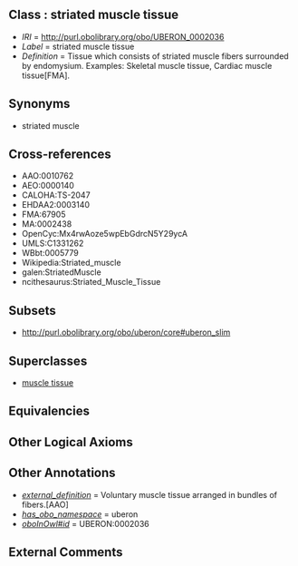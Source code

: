 
## Class : striated muscle tissue

 * *IRI* = http://purl.obolibrary.org/obo/UBERON_0002036
 * *Label* = striated muscle tissue
 * *Definition* = Tissue which consists of striated muscle fibers surrounded by endomysium. Examples: Skeletal muscle tissue, Cardiac muscle tissue[FMA].

## Synonyms

 * striated muscle

## Cross-references

 * AAO:0010762
 * AEO:0000140
 * CALOHA:TS-2047
 * EHDAA2:0003140
 * FMA:67905
 * MA:0002438
 * OpenCyc:Mx4rwAoze5wpEbGdrcN5Y29ycA
 * UMLS:C1331262
 * WBbt:0005779
 * Wikipedia:Striated_muscle
 * galen:StriatedMuscle
 * ncithesaurus:Striated_Muscle_Tissue

## Subsets

 * http://purl.obolibrary.org/obo/uberon/core#uberon_slim

## Superclasses

 * [muscle tissue](../../UBERON/85/UBERON_0002385.md)

## Equivalencies


## Other Logical Axioms


## Other Annotations

 * *[external_definition](../../UBPROP/01/UBPROP_0000001.md)* = Voluntary muscle tissue arranged in bundles of fibers.[AAO]
 * *[has_obo_namespace](../../ce/oboInOwl#hasOBONamespace.md)* = uberon
 * *[oboInOwl#id](../../id/oboInOwl#id.md)* = UBERON:0002036

## External Comments

